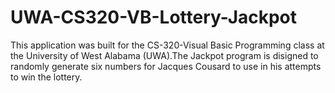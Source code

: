 # UWA-CS320-VB-Lottery-Jackpot
This application was built for the CS-320-Visual Basic Programming class at the University of West Alabama (UWA).The Jackpot program is disigned to randomly generate six numbers  for Jacques Cousard to use in his attempts to win the lottery. 
